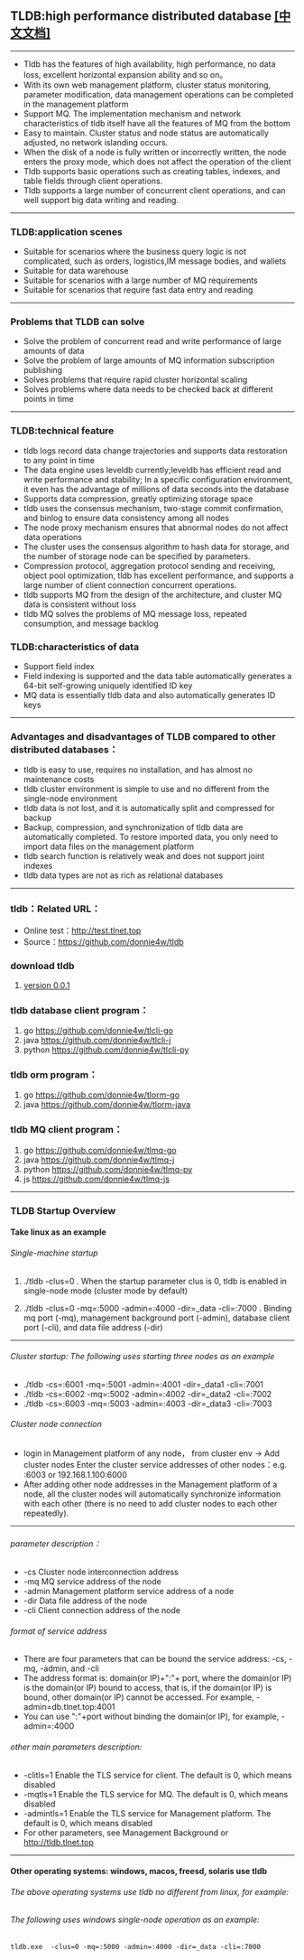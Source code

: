 ## TLDB:high performance distributed database   [[中文文档]](https://github.com/donnie4w/tldb/blob/main/README_zh.md "[中文文档]")

------------

- Tldb has the features of high availability, high performance, no data loss, excellent horizontal expansion ability and so on。
- With its own web management platform, cluster status monitoring, parameter modification, data management operations can be completed in the management platform
- Support MQ. The implementation mechanism and network characteristics of tldb itself have all the features of MQ from the bottom
- Easy to maintain. Cluster status and node status are automatically adjusted, no network islanding occurs.
- When the disk of a node is fully written or incorrectly written, the node enters the proxy mode, which does not affect the operation of the client
- Tldb supports basic operations such as creating tables, indexes, and table fields through client operations.
- Tldb supports a large number of concurrent client operations, and can well support big data writing and reading.

------------

### TLDB:application scenes

- Suitable for scenarios where the business query logic is not complicated, such as orders, logistics,IM message bodies, and wallets
- Suitable for data warehouse
- Suitable for scenarios with a large number of MQ requirements
- Suitable for scenarios that require fast data entry and reading

------------

### Problems that TLDB can solve

- Solve the problem of concurrent read and write performance of large amounts of data
- Solve the problem of large amounts of MQ information subscription publishing
- Solves problems that require rapid cluster horizontal scaling
- Solves problems where data needs to be checked back at different points in time

------------

### TLDB:technical feature

- tldb logs record data change trajectories and supports data restoration to any point in time
- The data engine uses leveldb currently;leveldb has efficient read and write performance and stability; In a specific configuration environment, it even has the advantage of millions of data seconds into the database
- Supports data compression, greatly optimizing storage space
- tldb uses the consensus mechanism, two-stage commit confirmation, and binlog to ensure data consistency among all nodes
- The node proxy mechanism ensures that abnormal nodes do not affect data operations
- The cluster uses the consensus algorithm to hash data for storage, and the number of storage node can be specified by parameters.
- Compression protocol, aggregation protocol sending and receiving, object pool optimization, tldb has excellent performance, and supports a large number of client connection concurrent operations.
- tldb supports MQ from the design of the architecture, and cluster MQ data is consistent without loss
- tldb MQ solves the problems of MQ message loss, repeated consumption, and message backlog

### TLDB:characteristics of data

- Support field index
- Field indexing is supported and the data table automatically generates a 64-bit self-growing uniquely identified ID key
- MQ data is essentially tldb data and also automatically generates ID keys

------------

### Advantages and disadvantages of TLDB compared to other distributed databases：

- tldb is easy to use, requires no installation, and has almost no maintenance costs
- tldb cluster environment is simple to use and no different from the single-node environment
- tldb data is not lost, and it is automatically split and compressed for backup
- Backup, compression, and synchronization of tldb data are automatically completed. To restore imported data, you only need to import data files on the management platform
- tldb search function is relatively weak and does not support joint indexes
- tldb data types are not as rich as relational databases

------------

### tldb：Related URL：

- Online test：http://test.tlnet.top
- Source：https://github.com/donnie4w/tldb


### download tldb

1. [version 0.0.1](http://tlnet.top/download "version 0.0.1")


### tldb database client program：

1. go   <https://github.com/donnie4w/tlcli-go>
2. java <https://github.com/donnie4w/tlcli-j>  
3. python <https://github.com/donnie4w/tlcli-py> 

### tldb orm program：

1. go https://github.com/donnie4w/tlorm-go
2. java https://github.com/donnie4w/tlorm-java


### tldb MQ client program：

1. go   <https://github.com/donnie4w/tlmq-go>
2. java <https://github.com/donnie4w/tlmq-j>  
3. python <https://github.com/donnie4w/tlmq-py> 
4. js <https://github.com/donnie4w/tlmq-js>

------------

### TLDB Startup Overview

####  Take linux as an example

###### Single-machine startup

1.  ./tldb  -clus=0 
	. When the startup parameter clus is 0, tldb is enabled in single-node mode (cluster mode by default)

2.  ./tldb  -clus=0 -mq=:5000 -admin=:4000 -dir=_data -cli=:7000
	. Binding mq port (-mq), management background port (-admin), database client port (-cli), and data file address (-dir)

---------

###### Cluster startup: The following uses starting three nodes as an example

- ./tldb -cs=:6001 -mq=:5001 -admin=:4001 -dir=_data1 -cli=:7001
- ./tldb -cs=:6002 -mq=:5002 -admin=:4002 -dir=_data2 -cli=:7002
- ./tldb -cs=:6003 -mq=:5003 -admin=:4003 -dir=_data3 -cli=:7003

###### Cluster node connection

- login in Management platform of any node， from cluster env -> Add cluster nodes Enter the cluster service addresses of other nodes：e.g. :6003 or 192.168.1.100:6000
- After adding other node addresses in the Management platform of a node, all the cluster nodes will automatically synchronize information with each other (there is no need to add cluster nodes to each other repeatedly).

------------


###### parameter description：

- -cs Cluster node interconnection address
- -mq MQ service address of the node
- -admin Management platform service address of a node
- -dir Data file address of the node
- -cli Client connection address of the node

###### format of service address

- There are four parameters that can be bound the service address: -cs, -mq, -admin, and -cli
- The address format is: domain(or IP)+":"+ port, where the domain(or IP) is the domain(or IP) bound to access, that is, if the domain(or IP) is bound, other domain(or IP) cannot be accessed. For example, -admin=db.tlnet.top:4001
- You can use ":"+port without binding the domain(or IP), for example, -admin=:4000

###### other main parameters description:

- -clitls=1 Enable the TLS service for client. The default is 0, which means disabled
- -mqtls=1 Enable the TLS service for MQ. The default is 0, which means disabled
- -admintls=1 Enable the TLS service for Management platform. The default is 0, which means disabled
- For other parameters, see Management Background or http://tldb.tlnet.top

------------

####  Other operating systems: windows, macos, freesd, solaris use tldb

######  The above operating systems use tldb no different from linux, for example:

###### The following uses windows single-node operation as an example:

	tldb.exe  -clus=0 -mq=:5000 -admin=:4000 -dir=_data -cli=:7000